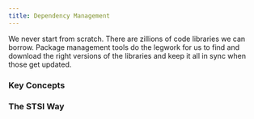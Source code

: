 ```yaml
---
title: Dependency Management
---
```


We never start from scratch. There are zillions of code libraries we can borrow. Package management tools do the legwork for us to find and download the right versions of the libraries and keep it all in sync when those get updated.

### Key Concepts


### The STSI Way
